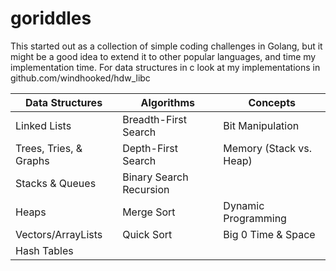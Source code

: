 # goriddles
This started out as a collection of simple coding challenges in Golang, but it might be a good idea to extend it to other popular languages, and time my implementation time. For data structures in c look at my implementations in github.com/windhooked/hdw_libc

|Data  Structures  | Algorithms | Concepts |
| --- | --- | --- |
|Linked  Lists  | Breadth-First Search | Bit     Manipulation  |
|Trees, Tries, & Graphs | Depth-First  Search  | Memory  (Stack vs. Heap) |
|Stacks & Queues | Binary  Search  Recursion |
|Heaps | Merge  Sort  | Dynamic  Programming  |
|Vectors/ArrayLists | Quick  Sort  |Big  0 Time &  Space  |
| Hash Tables | |

